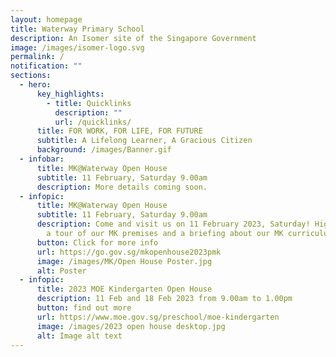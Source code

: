 ```yaml
---
layout: homepage
title: Waterway Primary School
description: An Isomer site of the Singapore Government
image: /images/isomer-logo.svg
permalink: /
notification: ""
sections:
  - hero:
      key_highlights:
        - title: Quicklinks
          description: ""
          url: /quicklinks/
      title: FOR WORK, FOR LIFE, FOR FUTURE
      subtitle: A Lifelong Learner, A Gracious Citizen
      background: /images/Banner.gif
  - infobar:
      title: MK@Waterway Open House
      subtitle: 11 February, Saturday 9.00am
      description: More details coming soon.
  - infopic:
      title: MK@Waterway Open House
      subtitle: 11 February, Saturday 9.00am
      description: Come and visit us on 11 February 2023, Saturday! Highlights include
        a tour of our MK premises and a briefing about our MK curriculum.
      button: Click for more info
      url: https://go.gov.sg/mkopenhouse2023pmk
      image: /images/MK/Open House Poster.jpg
      alt: Poster
  - infopic:
      title: 2023 MOE Kindergarten Open House
      description: 11 Feb and 18 Feb 2023 from 9.00am to 1.00pm
      button: find out more
      url: https://www.moe.gov.sg/preschool/moe-kindergarten
      image: /images/2023 open house desktop.jpg
      alt: Image alt text
---
```

